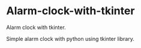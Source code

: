 # Alarm-clock-with-tkinter
Alarm clock with tkinter.

Simple alarm clock with python using tkinter library.
